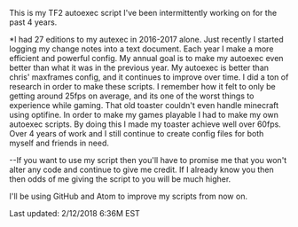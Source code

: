 This is my TF2 autoexec script I've been intermittently working on for the past 4 years.


*I had 27 editions to my autexec in 2016-2017 alone.  Just recently I started logging my change notes into a text document. Each year I make a more efficient and powerful config. My annual goal is to make my autoexec even better than what it was in the previous year.
My autoexec is better than chris' maxframes config, and it continues to improve over time. I did a ton of research in order to make these scripts. I remember how it felt to only be getting around 25fps on average, and its one of the worst things to experience while gaming. That old toaster couldn't even handle minecraft using optifine. In order to make my games playable I had to make my own autoexec scripts. By doing this I made my toaster achieve well over 60fps. Over 4 years of work and I still continue to create config files for both myself and friends in need.

 --If you want to use my script then you'll have to promise me that you won't alter any code and continue to give me credit. If I already know you then then odds of me giving the script to you will be much higher.



I'll be using GitHub and Atom to improve my scripts from now on.


Last updated: 2/12/2018 6:36M EST
